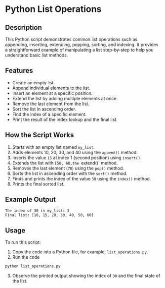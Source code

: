 # Python List Operations 

## Description

This Python script demonstrates common list operations such as appending, inserting, extending, popping, sorting, and indexing. It provides a straightforward example of manipulating a list step-by-step to help you understand basic list methods.

## Features

- Create an empty list.
- Append individual elements to the list.
- Insert an element at a specific position.
- Extend the list by adding multiple elements at once.
- Remove the last element from the list.
- Sort the list in ascending order.
- Find the index of a specific element.
- Print the result of the index lookup and the final list.

## How the Script Works

1. Starts with an empty list named `my_list`.
2. Adds elements 10, 20, 30, and 40 using the `append()` method.
3. Inserts the value `15` at index 1 (second position) using `insert()`.
4. Extends the list with `[50, 60,the `extend()` method.
5. Removes the last element (`70`) using the `pop()` method.
6. Sorts the list in ascending order with the `sort()` method.
7. Finds and prints the index of the value `30` using the `index()` method.
8. Prints the final sorted list.

## Example Output

```
The index of 30 in my_list: 3
Final list: [10, 15, 20, 30, 40, 50, 60]
```

## Usage

To run this script:

1. Copy the code into a Python file, for example, `list_operations.py`.
2. Run the code 

```bash
python list_operations.py
```

3. Observe the printed output showing the index of `30` and the final state of the list.

